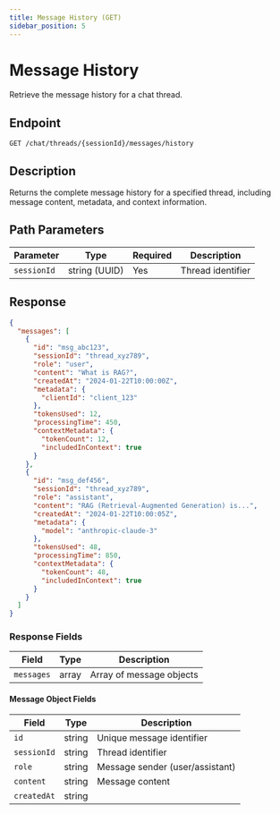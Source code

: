 ```yaml
---
title: Message History (GET)
sidebar_position: 5
---
```


# Message History

Retrieve the message history for a chat thread.

## Endpoint

```http
GET /chat/threads/{sessionId}/messages/history
```

## Description

Returns the complete message history for a specified thread, including message content, metadata, and context information.

## Path Parameters

| Parameter | Type | Required | Description |
|-----------|------|----------|-------------|
| `sessionId` | string (UUID) | Yes | Thread identifier |

## Response

```json
{
  "messages": [
    {
      "id": "msg_abc123",
      "sessionId": "thread_xyz789",
      "role": "user",
      "content": "What is RAG?",
      "createdAt": "2024-01-22T10:00:00Z",
      "metadata": {
        "clientId": "client_123"
      },
      "tokensUsed": 12,
      "processingTime": 450,
      "contextMetadata": {
        "tokenCount": 12,
        "includedInContext": true
      }
    },
    {
      "id": "msg_def456",
      "sessionId": "thread_xyz789",
      "role": "assistant",
      "content": "RAG (Retrieval-Augmented Generation) is...",
      "createdAt": "2024-01-22T10:00:05Z",
      "metadata": {
        "model": "anthropic-claude-3"
      },
      "tokensUsed": 48,
      "processingTime": 850,
      "contextMetadata": {
        "tokenCount": 48,
        "includedInContext": true
      }
    }
  ]
}
```

### Response Fields

| Field | Type | Description |
|-------|------|-------------|
| `messages` | array | Array of message objects |

#### Message Object Fields

| Field | Type | Description |
|-------|------|-------------|
| `id` | string | Unique message identifier |
| `sessionId` | string | Thread identifier |
| `role` | string | Message sender (user/assistant) |
| `content` | string | Message content |
| `createdAt` | string |
